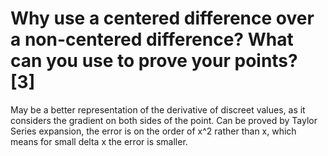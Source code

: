 # Why use a centered difference over a non-centered difference? What can you use to prove your points? [3]

May be a better representation of the derivative of discreet values, as it considers the gradient on both sides of the point.
Can be proved by Taylor Series expansion, the error is on the order of x^2 rather than x, which means for small delta x the error is smaller.